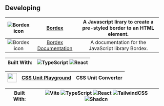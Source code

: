 ## Developing

|![Bordex icon](https://i.imgur.com/yHKlCrh.png)|[Bordex](https://github.com/Bear-Frost/bordex)|A Javascript lirary to create a pre-styled border to an HTML element.|
|:-:|:-:|:-:|
|![Bordex icon](https://i.imgur.com/yHKlCrh.png)|[Bordex Documentation](https://github.com/Bear-Frost/bordex-docs)|A documentation for the JavaScript library Bordex.|


|**Built With:**|![TypeScript](https://img.shields.io/badge/typescript-%23007ACC.svg?style=for-the-badge&logo=typescript&logoColor=white) ![React](https://img.shields.io/badge/react-%2320232a.svg?style=for-the-badge&logo=react&logoColor=%2361DAFB)|
|:-:|:-:|

|<img src="https://i.imgur.com/o9xINSV.png" height="30px" width="30px"/>|[CSS Unit Playground](https://github.com/Bear-Frost/bordex)|CSS Unit Converter|
|:-:|:-:|:-:|


|**Built With:**|![Vite](https://img.shields.io/badge/Vite-B73BFE?style=for-the-badge&logo=vite&logoColor=FFD62E) ![TypeScript](https://img.shields.io/badge/typescript-%23007ACC.svg?style=for-the-badge&logo=typescript&logoColor=white) ![React](https://img.shields.io/badge/react-%2320232a.svg?style=for-the-badge&logo=react&logoColor=%2361DAFB) ![TailwindCSS](https://img.shields.io/badge/tailwindcss-%2338B2AC.svg?style=for-the-badge&logo=tailwind-css&logoColor=white) ![Shadcn](https://img.shields.io/badge/shadcn%2Fui-000000?style=for-the-badge&logo=shadcnui&logoColor=white)|
|:-:|:-:|
